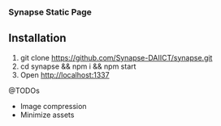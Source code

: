 ### Synapse Static Page

## Installation

1. git clone https://github.com/Synapse-DAIICT/synapse.git
2. cd synapse && npm i && npm start
3. Open [http://localhost:1337](http://localhost:1337)

@TODOs
- Image compression
- Minimize assets